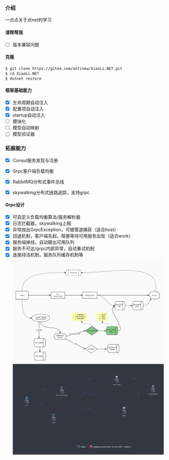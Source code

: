 
### 介绍
一点点关于点net的学习
#### 请帮帮我
- [ ] 版本兼容问题
#### 克隆

```shell
$ git clone https://gitee.com/antinew/XiaoLi.NET.git
$ cd XiaoLi.NET
$ dotnet restore
```
#### 框架基础能力
- [x] 生命周期自动注入
- [x] 配置项自动注入
- [x] startup自动注入
- [ ] 模块化
- [ ] 模型自动映射
- [ ] 模型验证器

### 拓展能力
- [x] Consul服务发现与注册
- [x] Grpc客户端负载均衡
- [x] RabbitMQ分布式事件总线
- [x] skywalking分布式链路追踪，支持grpc


#### Grpc设计
- [x] 可自定义负载均衡算法/服务解析器
- [x] 日志拦截器，skywalking上报
- [x] 异常抛出GrpcException，可被管道捕获（适合host）
- [x] 回退机制，客户端先起，阻塞等待可用服务出现（适合work）
- [x] 服务端掉线，自动踢出可用队列
- [x] 服务不可达/grpc内部异常，自动重试机制
- [x] 连接持活机制，服务队列缓存机制等
![输入图片说明](img/grpc.jpg)
![输入图片说明](img/skywalking.png)